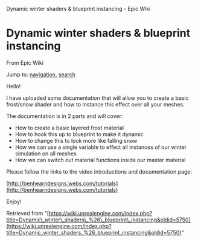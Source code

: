 Dynamic winter shaders & blueprint instancing - Epic Wiki             

Dynamic winter shaders & blueprint instancing
=============================================

From Epic Wiki

Jump to: [navigation](#mw-navigation), [search](#p-search)

Hello!  

I have uploaded some documentation that will allow you to create a basic frost/snow shader and how to instance this effect over all your meshes.  

The documentation is in 2 parts and will cover:  

*   How to create a basic layered frost material
*   How to hook this up to blueprint to make it dynamic
*   How to change this to look more like falling snow
*   How we can use a single variable to effect all instances of our winter simulation on all meshes
*   How we can switch out material functions inside our master material

  
Please follow the links to the video introductions and documentation page:  

[http://benhearndesigns.webs.com/tutorials](http://benhearndesigns.webs.com/tutorials)  

Enjoy!

Retrieved from "[https://wiki.unrealengine.com/index.php?title=Dynamic\_winter\_shaders\_%26\_blueprint\_instancing&oldid=5750](https://wiki.unrealengine.com/index.php?title=Dynamic_winter_shaders_%26_blueprint_instancing&oldid=5750)"